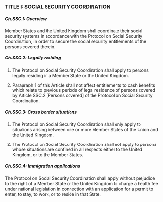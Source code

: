 ### TITLE I: SOCIAL SECURITY COORDINATION

##### Ch.SSC.1: Overview
Member States and the United Kingdom shall coordinate their social security systems in accordance with the Protocol on Social Security Coordination, in order to secure the social security entitlements of the persons covered therein.

##### Ch.SSC.2: Legally residing
1. The Protocol on Social Security Coordination shall apply to persons legally residing in a Member State or the United Kingdom.

2. Paragraph 1 of this Article shall not affect entitlements to cash benefits which relate to previous periods of legal residence of persons covered by Article SSC.2 [Persons covered] of the Protocol on Social Security Coordination.

##### Ch.SSC.3: Cross border situations
1. The Protocol on Social Security Coordination shall only apply to situations arising between one or more Member States of the Union and the United Kingdom.

2. The Protocol on Social Security Coordination shall not apply to persons whose situations are confined in all respects either to the United Kingdom, or to the Member States.

##### Ch.SSC.4: Immigration applications
The Protocol on Social Security Coordination shall apply without prejudice to the right of a Member State or the United Kingdom to charge a health fee under national legislation in connection with an application for a permit to enter, to stay, to work, or to reside in that State.
